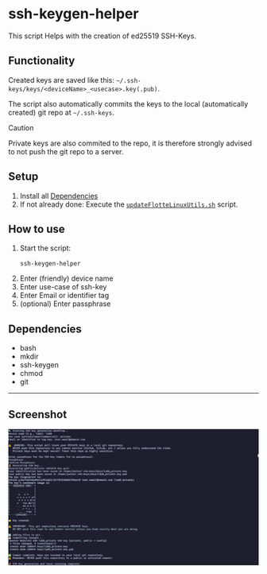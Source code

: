 # ssh-keygen-helper
This script Helps with the creation of ed25519 SSH-Keys.

## Functionality

Created keys are saved like this: `~/.ssh-keys/keys/<deviceName>_<usecase>.key(.pub)`.

The script also automatically commits the keys to the local (automatically created) git repo at `~/.ssh-keys`.
> [!CAUTION]
> Private keys are also commited to the repo, it is therefore strongly advised to not push the git repo to a server.

## Setup
1. Install all [Dependencies](#Dependencies)
2. If not already done: Execute the [`updateFlotteLinuxUtils.sh`](../../../updateFlotteLinuxUtils.sh) script.  

## How to use
1. Start the script:
    ```shell
    ssh-keygen-helper
    ```
2. Enter (friendly) device name
3. Enter use-case of ssh-key
4. Enter Email or identifier tag
5. (optional) Enter passphrase

## Dependencies
- bash
- mkdir
- ssh-keygen
- chmod
- git

---
## Screenshot
![SSH Key Generation](../../../assets/screenshot-ssh-keygen-helper.png)
